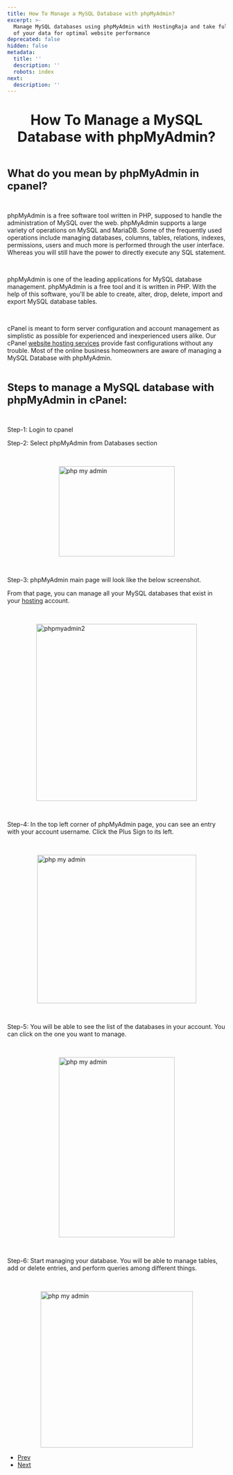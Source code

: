 ```yaml
---
title: How To Manage a MySQL Database with phpMyAdmin?
excerpt: >-
  Manage MySQL databases using phpMyAdmin with HostingRaja and take full control
  of your data for optimal website performance
deprecated: false
hidden: false
metadata:
  title: ''
  description: ''
  robots: index
next:
  description: ''
---
```

<div itemprop="articleBody">
    <h1 dir="ltr" style="text-align: center;"><span style="font-size: xx-large;"><strong>How To Manage a MySQL Database with phpMyAdmin?</strong></span></h1> <br />
    <p dir="ltr"><span style="font-size: x-large;"><strong>What do you mean by phpMyAdmin in cpanel?</strong></span></p> <br />
    <p dir="ltr">phpMyAdmin is a free software tool written in PHP, supposed to handle the administration of MySQL over the web. phpMyAdmin supports a large variety of operations on MySQL and MariaDB. Some of the frequently used operations include managing databases, columns, tables, relations, indexes, permissions, users and much more is performed through the user interface. Whereas you will still have the power to directly execute any SQL statement.</p> <br />
    <p dir="ltr">phpMyAdmin is one of the leading applications for MySQL database management. phpMyAdmin is a free tool and it is written in PHP. With the help of this software, you'll be able to create, alter, drop, delete, import and export MySQL database tables.</p> <br />
    <p dir="ltr">cPanel is meant to form server configuration and account management as simplistic as possible for experienced and inexperienced users alike. Our cPanel <a href="https://www.hostingraja.in/" target="_blank" rel="noopener noreferrer">website hosting services</a> provide fast configurations without any trouble. Most of the online business homeowners are aware of managing a MySQL Database with phpMyAdmin.</p> <br />
    <p dir="ltr"><span style="font-size: x-large;"><strong>Steps to manage a MySQL database with phpMyAdmin in cPanel:</strong></span></p> <br />
    <p dir="ltr">Step-1: Login to cpanel</p>
    <p dir="ltr">Step-2: Select phpMyAdmin from Databases section</p> <br />
    <p dir="ltr"><img style="display: block; margin-left: auto; margin-right: auto;" src="https://image.hostingraja.in/images/article/help/phpmyadmin1.png" alt="php my admin " width="267" height="208" border="0" /></p> <br />
    <p dir="ltr">Step-3: phpMyAdmin main page will look like the below screenshot.</p>
    <p dir="ltr">From that page, you can manage all your MySQL databases that exist in your <a href="https://www.hostingraja.in/">hosting</a> account.</p> <br />
    <p dir="ltr"><img style="display: block; margin-left: auto; margin-right: auto;" src="https://image.hostingraja.in/images/article/help/phpmyadmin2.png" alt="phpmyadmin2" width="370" height="408" border="0" /></p> <br />
    <p dir="ltr">Step-4: In the top left corner of phpMyAdmin page, you can see an entry with your account username. Click the Plus Sign to its left.</p> <br />
    <p dir="ltr"><img style="display: block; margin-left: auto; margin-right: auto;" src="https://image.hostingraja.in/images/article/help/phpmyadmin3.png" alt="php my admin " width="367" height="342" border="0" /></p> <br />
    <p dir="ltr">Step-5: You will be able to see the list of the databases in your account. You can click on the one you want to manage.</p> <br />
    <p dir="ltr"><img style="display: block; margin-left: auto; margin-right: auto;" src="https://image.hostingraja.in/images/article/help/phpmyadmin4.png" alt="php my admin" width="267" height="415" border="0" /></p> <br />
    <p dir="ltr">Step-6: Start managing your database. You will be able to manage tables, add or delete entries, and perform queries among different things.</p> <br />
    <p dir="ltr"><img style="display: block; margin-left: auto; margin-right: auto;" src="https://image.hostingraja.in/images/article/help/phpmyadmin5.png" alt="php my admin " width="351" height="360" border="0" /></p>
</div>
<ul class="pager pagenav">
    <li class="previous"> <a class="hasTooltip" title="How to access the SSH in shared Linux?" aria-label="Previous article: How to access the SSH in shared Linux?" href="/how-tos/how-to-access-the-ssh-in-shared-linux" rel="prev"> <span class="icon-chevron-left" aria-hidden="true"></span> <span aria-hidden="true">Prev</span> </a> </li>
    <li class="next"> <a class="hasTooltip" title="How to Reduce Page Load Time in Wordpress" aria-label="Next article: How to Reduce Page Load Time in Wordpress" href="/how-tos/how-to-reduce-page-load-time-in-wordpress" rel="next"> <span aria-hidden="true">Next</span> <span class="icon-chevron-right" aria-hidden="true"></span> </a> </li>
</ul>
